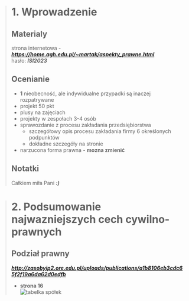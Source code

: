 > # 1. Wprowadzenie
> ## Materialy
> strona internetowa - ***https://home.agh.edu.pl/~martak/aspekty_prawne.html***  
> hasło: ***ISI2023***
> ## Ocenianie
> * **1** nieobecność, ale indywidualne przypadki są inaczej rozpatrywane
> * projekt 50 pkt  
> * plusy na zajęciach  
> * projekty w zespołach 3-4 osób  
> * sprawozdanie z procesu zakładania przedsiębiorstwa
>   * szczegółowy opis procesu zakładania firmy 6 określonych podpunktów
>   * dokładne szczegóły na stronie
> * narzucona forma prawna - **mozna zmienić**
> ## Notatki
> Całkiem miła Pani ***:)***

> # 2. Podsumowanie najwazniejszych cech cywilno-prawnych
> ## Podział prawny
> ***http://zasobyip2.ore.edu.pl/uploads/publications/a1b8106eb3cdc65f2f19a6da62d0edfb***
> - **strona 16**  
> ![tabelka spółek](./img/tabelka-spolki.png)